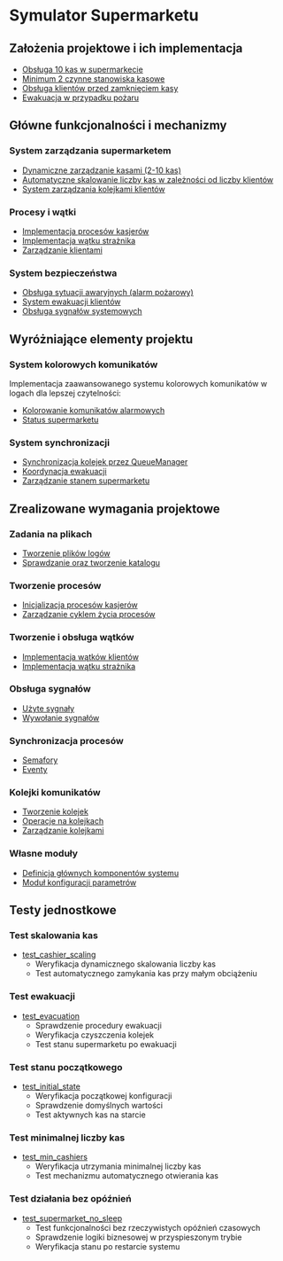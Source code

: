 # Symulator Supermarketu

## Założenia projektowe i ich implementacja
* [Obsługa 10 kas w supermarkecie](https://github.com/Zabqus/Projekt_SO_Supermarket/blob/0d718678fbb74900258496da1f02f016a735af3e/utils/config.py#L3)
* [Minimum 2 czynne stanowiska kasowe](https://github.com/Zabqus/Projekt_SO_Supermarket/blob/0d718678fbb74900258496da1f02f016a735af3e/utils/config.py#L4)
* [Obsługa klientów przed zamknięciem kasy](https://github.com/Zabqus/Projekt_SO_Supermarket/blob/0d718678fbb74900258496da1f02f016a735af3e/src/supermarket.py#L151-L155)
* [Ewakuacja w przypadku pożaru](https://github.com/Zabqus/Projekt_SO_Supermarket/blob/0d718678fbb74900258496da1f02f016a735af3e/src/guard.py#L26-L47)

## Główne funkcjonalności i mechanizmy

### System zarządzania supermarketem
* [Dynamiczne zarządzanie kasami (2-10 kas)](https://github.com/Zabqus/Projekt_SO_Supermarket/blob/0d718678fbb74900258496da1f02f016a735af3e/src/supermarket.py#L71-L97)
* [Automatyczne skalowanie liczby kas w zależności od liczby klientów](https://github.com/Zabqus/Projekt_SO_Supermarket/blob/0d718678fbb74900258496da1f02f016a735af3e/src/supermarket.py#L136-L149)
* [System zarządzania kolejkami klientów](https://github.com/Zabqus/Projekt_SO_Supermarket/blob/0d718678fbb74900258496da1f02f016a735af3e/utils/queue_manager.py#L1-L64)

### Procesy i wątki
* [Implementacja procesów kasjerów](https://github.com/Zabqus/Projekt_SO_Supermarket/blob/0d718678fbb74900258496da1f02f016a735af3e/src/cashier.py#L4-L25)
* [Implementacja wątku strażnika](https://github.com/Zabqus/Projekt_SO_Supermarket/blob/0d718678fbb74900258496da1f02f016a735af3e/src/guard.py#L10-L24)
* [Zarządzanie klientami](https://github.com/Zabqus/Projekt_SO_Supermarket/blob/0d718678fbb74900258496da1f02f016a735af3e/src/customer.py#L1-L32)

### System bezpieczeństwa
* [Obsługa sytuacji awaryjnych (alarm pożarowy)](https://github.com/Zabqus/Projekt_SO_Supermarket/blob/0d718678fbb74900258496da1f02f016a735af3e/src/guard.py#L26-L47)
* [System ewakuacji klientów](https://github.com/Zabqus/Projekt_SO_Supermarket/blob/0d718678fbb74900258496da1f02f016a735af3e/src/guard.py#L57-L66)
* [Obsługa sygnałów systemowych](https://github.com/Zabqus/Projekt_SO_Supermarket/blob/0d718678fbb74900258496da1f02f016a735af3e/utils/signal_handler.py#L5-L24)

## Wyróżniające elementy projektu

### System kolorowych komunikatów
Implementacja zaawansowanego systemu kolorowych komunikatów w logach dla lepszej czytelności:
* [Kolorowanie komunikatów alarmowych](https://github.com/Zabqus/Projekt_SO_Supermarket/blob/0d718678fbb74900258496da1f02f016a735af3e/src/guard.py#L27)
* [Status supermarketu](https://github.com/Zabqus/Projekt_SO_Supermarket/blob/0d718678fbb74900258496da1f02f016a735af3e/src/supermarket.py#L79-L91)

### System synchronizacji
* [Synchronizacja kolejek przez QueueManager](https://github.com/Zabqus/Projekt_SO_Supermarket/blob/0d718678fbb74900258496da1f02f016a735af3e/utils/queue_manager.py#L8-L15)
* [Koordynacja ewakuacji](https://github.com/Zabqus/Projekt_SO_Supermarket/blob/0d718678fbb74900258496da1f02f016a735af3e/src/guard.py#L57-L66)
* [Zarządzanie stanem supermarketu](https://github.com/Zabqus/Projekt_SO_Supermarket/blob/0d718678fbb74900258496da1f02f016a735af3e/src/supermarket.py#L186-L214)



## Zrealizowane wymagania projektowe

### Zadania na plikach
* [Tworzenie plików logów](https://github.com/Zabqus/Projekt_SO_Supermarket/blob/339a51290f27abf29f109b0331b38bdc32b10816/utils/logging_config.py#L25)
* [Sprawdzanie oraz tworzenie katalogu](https://github.com/Zabqus/Projekt_SO_Supermarket/blob/339a51290f27abf29f109b0331b38bdc32b10816/utils/logging_config.py#L10-L11)


### Tworzenie procesów
* [Inicjalizacja procesów kasjerów](https://github.com/Zabqus/Projekt_SO_Supermarket/blob/0d718678fbb74900258496da1f02f016a735af3e/src/supermarket.py#L11-L16)
* [Zarządzanie cyklem życia procesów](https://github.com/Zabqus/Projekt_SO_Supermarket/blob/0d718678fbb74900258496da1f02f016a735af3e/src/cashier.py#L4-L25)

### Tworzenie i obsługa wątków
* [Implementacja wątków klientów](https://github.com/Zabqus/Projekt_SO_Supermarket/blob/0d718678fbb74900258496da1f02f016a735af3e/src/customer.py#L7-L9)
* [Implementacja wątku strażnika](https://github.com/Zabqus/Projekt_SO_Supermarket/blob/0d718678fbb74900258496da1f02f016a735af3e/src/guard.py#L12-L16)

### Obsługa sygnałów
* [Użyte sygnały](https://github.com/Zabqus/Projekt_SO_Supermarket/blob/18db270dd300c31509b4568f359e81e89bc587ec/src/main.py#L20-L23)
* [Wywołanie sygnałów](https://github.com/Zabqus/Projekt_SO_Supermarket/blob/18db270dd300c31509b4568f359e81e89bc587ec/utils/signal_handler.py#L11-L18)

### Synchronizacja procesów
* [Semafory](https://github.com/Zabqus/Projekt_SO_Supermarket/blob/0d718678fbb74900258496da1f02f016a735af3e/src/cashier.py#L22-L23)
* [Eventy](https://github.com/Zabqus/Projekt_SO_Supermarket/blob/0d718678fbb74900258496da1f02f016a735af3e/src/customer.py#L12)

### Kolejki komunikatów
* [Tworzenie kolejek](https://github.com/Zabqus/Projekt_SO_Supermarket/blob/0d718678fbb74900258496da1f02f016a735af3e/utils/queue_manager.py#L16)
* [Operacje na kolejkach](https://github.com/Zabqus/Projekt_SO_Supermarket/blob/0d718678fbb74900258496da1f02f016a735af3e/utils/queue_manager.py#L29)
* [Zarządzanie kolejkami](https://github.com/Zabqus/Projekt_SO_Supermarket/blob/0d718678fbb74900258496da1f02f016a735af3e/utils/queue_manager.py#L43-L51)

### Własne moduły 
  * [Definicja głównych komponentów systemu](https://github.com/Zabqus/Projekt_SO_Supermarket/blob/0d718678fbb74900258496da1f02f016a735af3e/src/__init__.py#L1-L4)
  * [Moduł konfiguracji parametrów](https://github.com/Zabqus/Projekt_SO_Supermarket/blob/0d718678fbb74900258496da1f02f016a735af3e/utils/config.py#L1-L7)


## Testy jednostkowe

### Test skalowania kas
* [test_cashier_scaling](https://github.com/Zabqus/Projekt_SO_Supermarket/blob/0d718678fbb74900258496da1f02f016a735af3e/tests/test_cashier_scaling.py)
  - Weryfikacja dynamicznego skalowania liczby kas
  - Test automatycznego zamykania kas przy małym obciążeniu

### Test ewakuacji
* [test_evacuation](https://github.com/Zabqus/Projekt_SO_Supermarket/blob/18db270dd300c31509b4568f359e81e89bc587ec/tests/test_evacuation.py)
  - Sprawdzenie procedury ewakuacji
  - Weryfikacja czyszczenia kolejek
  - Test stanu supermarketu po ewakuacji

### Test stanu początkowego
* [test_initial_state](https://github.com/Zabqus/Projekt_SO_Supermarket/blob/0d718678fbb74900258496da1f02f016a735af3e/tests/test_initial_state.py)
  - Weryfikacja początkowej konfiguracji
  - Sprawdzenie domyślnych wartości
  - Test aktywnych kas na starcie

### Test minimalnej liczby kas
* [test_min_cashiers](https://github.com/Zabqus/Projekt_SO_Supermarket/blob/18db270dd300c31509b4568f359e81e89bc587ec/tests/test_min_cashiers.py)
  - Weryfikacja utrzymania minimalnej liczby kas
  - Test mechanizmu automatycznego otwierania kas

### Test działania bez opóźnień
* [test_supermarket_no_sleep](https://github.com/Zabqus/Projekt_SO_Supermarket/blob/18db270dd300c31509b4568f359e81e89bc587ec/tests/test_no_sleep.py)
  - Test funkcjonalności bez rzeczywistych opóźnień czasowych
  - Sprawdzenie logiki biznesowej w przyspieszonym trybie
  - Weryfikacja stanu po restarcie systemu